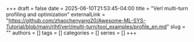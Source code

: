 +++ 
draft = false
date = 2025-06-10T21:53:45-04:00
title = "Verl multi-turn profiling and optimization"
externalLink = "https://github.com/zhaochenyang20/Awesome-ML-SYS-Tutorial/blob/main/rlhf/verl/multi-turn/tool_examples/profile_en.md"
slug = ""
authors = []
tags = []
categories = []
series = []
+++
